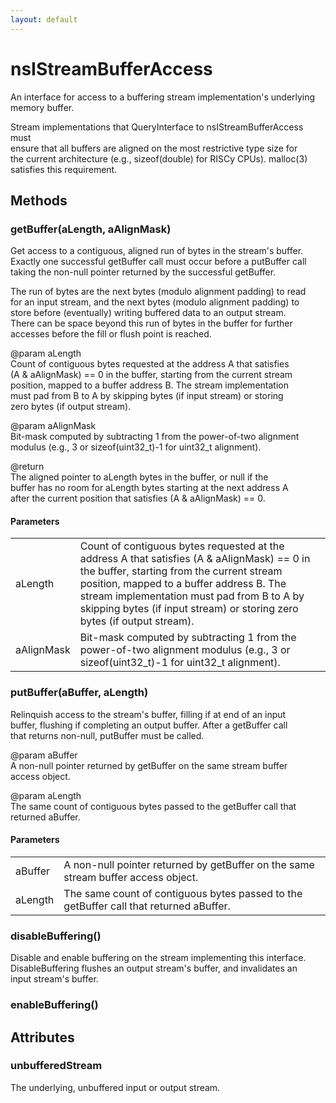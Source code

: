 ```yaml
---
layout: default
---
```


# nsIStreamBufferAccess #
  
An interface for access to a buffering stream implementation's underlying  
memory buffer.  
  
Stream implementations that QueryInterface to nsIStreamBufferAccess must  
ensure that all buffers are aligned on the most restrictive type size for  
the current architecture (e.g., sizeof(double) for RISCy CPUs).  malloc(3)  
satisfies this requirement.  
  

## Methods ##

### getBuffer(aLength, aAlignMask) ###
  
Get access to a contiguous, aligned run of bytes in the stream's buffer.  
Exactly one successful getBuffer call must occur before a putBuffer call  
taking the non-null pointer returned by the successful getBuffer.  
  
The run of bytes are the next bytes (modulo alignment padding) to read  
for an input stream, and the next bytes (modulo alignment padding) to  
store before (eventually) writing buffered data to an output stream.  
There can be space beyond this run of bytes in the buffer for further  
accesses before the fill or flush point is reached.  
  
@param aLength  
   Count of contiguous bytes requested at the address A that satisfies  
   (A & aAlignMask) == 0 in the buffer, starting from the current stream  
   position, mapped to a buffer address B.  The stream implementation  
   must pad from B to A by skipping bytes (if input stream) or storing  
   zero bytes (if output stream).  
  
@param aAlignMask  
   Bit-mask computed by subtracting 1 from the power-of-two alignment  
   modulus (e.g., 3 or sizeof(uint32_t)-1 for uint32_t alignment).  
  
@return  
   The aligned pointer to aLength bytes in the buffer, or null if the  
   buffer has no room for aLength bytes starting at the next address A  
   after the current position that satisfies (A & aAlignMask) == 0.  
  

#### Parameters ####

<table>

<tr>
<td>aLength</td>
<td>   Count of contiguous bytes requested at the address A that satisfies  
   (A & aAlignMask) == 0 in the buffer, starting from the current stream  
   position, mapped to a buffer address B.  The stream implementation  
   must pad from B to A by skipping bytes (if input stream) or storing  
   zero bytes (if output stream).  
</td>
</tr>

<tr>
<td>aAlignMask</td>
<td>   Bit-mask computed by subtracting 1 from the power-of-two alignment  
   modulus (e.g., 3 or sizeof(uint32_t)-1 for uint32_t alignment).  
</td>
</tr>

</table>

### putBuffer(aBuffer, aLength) ###
  
Relinquish access to the stream's buffer, filling if at end of an input  
buffer, flushing if completing an output buffer.  After a getBuffer call  
that returns non-null, putBuffer must be called.  
  
@param aBuffer  
   A non-null pointer returned by getBuffer on the same stream buffer  
   access object.  
  
@param aLength  
   The same count of contiguous bytes passed to the getBuffer call that  
   returned aBuffer.  
  

#### Parameters ####

<table>

<tr>
<td>aBuffer</td>
<td>   A non-null pointer returned by getBuffer on the same stream buffer  
   access object.  
</td>
</tr>

<tr>
<td>aLength</td>
<td>   The same count of contiguous bytes passed to the getBuffer call that  
   returned aBuffer.  
</td>
</tr>

</table>

### disableBuffering() ###
  
Disable and enable buffering on the stream implementing this interface.  
DisableBuffering flushes an output stream's buffer, and invalidates an  
input stream's buffer.  
  

### enableBuffering() ###

## Attributes ##

### unbufferedStream ###
  
The underlying, unbuffered input or output stream.  
  
